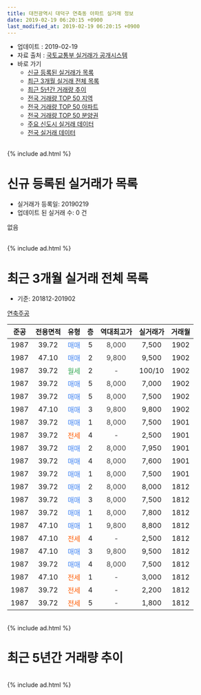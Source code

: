 ```yaml
---
title: 대전광역시 대덕구 연축동 아파트 실거래 정보
date: 2019-02-19 06:20:15 +0900
last_modified_at: 2019-02-19 06:20:15 +0900
---
```


* 업데이트 : 2019-02-19
* 자료 출처 : [국토교통부 실거래가 공개시스템](http://rt.molit.go.kr)
* 바로 가기
    * [신규 등록된 실거래가 목록](#신규-등록된-실거래가-목록)
    * [최근 3개월 실거래 전체 목록](#최근-3개월-실거래-전체-목록)
    * [최근 5년간 거래량 추이](#최근-5년간-거래량-추이)
    * [전국 거래량 TOP 50 지역](https://inasie.github.io/apt-trade-info/최근-3개월-전국에서-가장-거래가-많이-발생한-지역)
    * [전국 거래량 TOP 50 아파트](https://inasie.github.io/apt-trade-info/최근-3개월-전국에서-가장-거래가-많이-발생한-아파트)
    * [전국 거래량 TOP 50 분양권](https://inasie.github.io/apt-trade-info/최근-3개월-전국에서-가장-거래가-많이-발생한-분양권)
    * [주요 신도시 실거래 데이터](https://inasie.github.io/apt-trade-info/주요-신도시)
    * [전국 실거래 데이터](https://inasie.github.io/apt-trade-info/전국)
<br>
{% include ad.html %}
<br>

# 신규 등록된 실거래가 목록
* 실거래가 등록일: 20190219
* 업데이트 된 실거래 수: 0 건

없음

<br>
{% include ad.html %}
<br>

# 최근 3개월 실거래 전체 목록
* 기준: 201812-201902


[연축주공](https://search.naver.com/search.naver?query=%EB%8C%80%EC%A0%84%EA%B4%91%EC%97%AD%EC%8B%9C+%EB%8C%80%EB%8D%95%EA%B5%AC+%EC%97%B0%EC%B6%95%EB%8F%99+%EC%97%B0%EC%B6%95%EC%A3%BC%EA%B3%B5)

|준공|전용면적|유형|층|역대최고가|실거래가|거래월|
|:---:|:---:|:---:|:---:|:---:|:---:|:---:|
|1987|39.72|<span style="color:#4285f3">매매</span>|5|<span style="color:#444444">8,000</span>|7,500|1902|
|1987|47.10|<span style="color:#4285f3">매매</span>|2|<span style="color:#444444">9,800</span>|9,500|1902|
|1987|39.72|<span style="color:#34a853">월세</span>|2|<span style="color:#444444">-</span>|100/10|1902|
|1987|39.72|<span style="color:#4285f3">매매</span>|5|<span style="color:#444444">8,000</span>|7,000|1902|
|1987|39.72|<span style="color:#4285f3">매매</span>|5|<span style="color:#444444">8,000</span>|7,500|1902|
|1987|47.10|<span style="color:#4285f3">매매</span>|3|<span style="color:#444444">9,800</span>|9,800|1902|
|1987|39.72|<span style="color:#4285f3">매매</span>|1|<span style="color:#444444">8,000</span>|7,500|1901|
|1987|39.72|<span style="color:#ff5a00">전세</span>|4|<span style="color:#444444">-</span>|2,500|1901|
|1987|39.72|<span style="color:#4285f3">매매</span>|2|<span style="color:#444444">8,000</span>|7,950|1901|
|1987|39.72|<span style="color:#4285f3">매매</span>|4|<span style="color:#444444">8,000</span>|7,600|1901|
|1987|39.72|<span style="color:#4285f3">매매</span>|1|<span style="color:#444444">8,000</span>|7,500|1901|
|1987|39.72|<span style="color:#4285f3">매매</span>|2|<span style="color:#444444">8,000</span>|8,000|1812|
|1987|39.72|<span style="color:#4285f3">매매</span>|3|<span style="color:#444444">8,000</span>|7,500|1812|
|1987|39.72|<span style="color:#4285f3">매매</span>|1|<span style="color:#444444">8,000</span>|7,800|1812|
|1987|47.10|<span style="color:#4285f3">매매</span>|1|<span style="color:#444444">9,800</span>|8,800|1812|
|1987|47.10|<span style="color:#ff5a00">전세</span>|4|<span style="color:#444444">-</span>|2,500|1812|
|1987|47.10|<span style="color:#4285f3">매매</span>|3|<span style="color:#444444">9,800</span>|9,500|1812|
|1987|39.72|<span style="color:#4285f3">매매</span>|4|<span style="color:#444444">8,000</span>|7,500|1812|
|1987|47.10|<span style="color:#ff5a00">전세</span>|1|<span style="color:#444444">-</span>|3,000|1812|
|1987|39.72|<span style="color:#ff5a00">전세</span>|4|<span style="color:#444444">-</span>|2,200|1812|
|1987|39.72|<span style="color:#ff5a00">전세</span>|5|<span style="color:#444444">-</span>|1,800|1812|


<br>
{% include ad.html %}
<br>

# 최근 5년간 거래량 추이


<div style="width:100%;">
    <canvas id="deal_progress" height="200"></canvas>
</div>

<script>
new Chart(document.getElementById("deal_progress"), {
    type: 'line',
    data: {
        labels: ['201402','201403','201404','201405','201406','201407','201408','201409','201410','201411','201412','201501','201502','201503','201504','201505','201506','201507','201508','201509','201510','201511','201512','201601','201602','201603','201604','201605','201606','201607','201608','201609','201610','201611','201612','201701','201702','201703','201704','201705','201706','201707','201708','201709','201710','201711','201712','201801','201802','201803','201804','201805','201806','201807','201808','201809','201810','201811','201812','201901','201902'],
        datasets: [{
            label: '매매',
            pointRadius: 1,
            data: [3, 6, 4, 2, 6, 3, 3, 9, 3, 2, 5, 3, 8, 4, 12, 3, 7, 4, 4, 4, 3, 2, 4, 2, 1, 1, 4, 9, 3, 7, 3, 6, 6, 3, 4, 6, 2, 15, 10, 8, 8, 2, 9, 7, 5, 3, 1, 6, 6, 2, 3, 3, 5, 5, 3, 1, 8, 7, 6, 4, 5],
            borderColor: "rgba(255, 201, 14, 1)",
            backgroundColor: "rgba(255, 201, 14, 0.5)",
            fill: false,
            lineTension: 0
        },{
            label: '전월세',
            pointRadius: 1,
            data: [4, 4, 3, 4, 5, 7, 2, 5, 3, 3, 1, 1, 1, 11, 5, 3, 4, 3, 2, 5, 2, 7, 1, 3, 2, 1, 2, 7, 2, 3, 2, 2, 4, 8, 4, 2, 3, 4, 1, 4, 8, 2, 3, 2, 5, 1, 2, 4, 4, 2, 4, 5, 3, 4, 2, 5, 3, 4, 4, 1, 1],
            borderColor: "rgba(0, 141, 185, 1)",
            backgroundColor: "rgba(0, 141, 185, 0.5)",
            fill: false,
            lineTension: 0
        }
        ]
    },
    options: {
        responsive: true,
        title: {
            display: false
        },
        tooltips: {
            mode: 'index',
            intersect: false
        },
        hover: {
            mode: 'nearest',
            intersect: true
        },
        scales: {
            xAxes: [{
                display: true,
                scaleLabel: {
                    display: true,
                    labelString: '년/월'
                }
            }],
            yAxes: [{
                display: true,
                ticks: {
                    suggestedMin: 0,
                },
                scaleLabel: {
                    display: true,
                    labelString: '실거래 수'
                }
            }]
        }
    }
});

</script>


<br>
{% include ad.html %}
<br>

